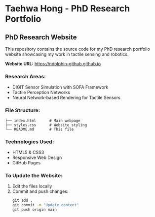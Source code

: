 # Taehwa Hong - PhD Research Portfolio

## PhD Research Website

This repository contains the source code for my PhD research portfolio website showcasing my work in tactile sensing and robotics.

**Website URL:** https://ndolphin-github.github.io

### Research Areas:
- DIGIT Sensor Simulation with SOFA Framework
- Tactile Perception Networks
- Neural Network-based Rendering for Tactile Sensors

### File Structure:
```
├── index.html      # Main webpage
├── styles.css      # Website styling
└── README.md       # This file
```

### Technologies Used:
- HTML5 & CSS3
- Responsive Web Design
- GitHub Pages

### To Update the Website:
1. Edit the files locally
2. Commit and push changes:
   ```cmd
   git add .
   git commit -m "Update content"
   git push origin main
   ```
